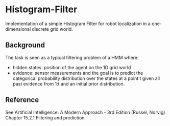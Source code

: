 # Histogram-Filter

Implementation of a simple Histogram Filter for robot localization in a one-dimensional discrete grid world.

## Background

The task is seen as a typical filtering problem of a HMM where:

- hidden states: position of the agent on the 1D grid world
- evidence: sensor measurements
  and the goal is to predict the categorical probability distribution over the states at a point t given all past evidence
  from 1:t and an initial prior distribution.

## Reference
See Artificial Intelligence: A Modern Approach - 3rd Edition (Russel, Norvig) Chapter 15.2.1 Filtering and prediction.

